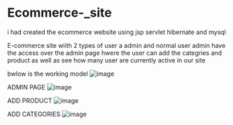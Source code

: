 # Ecommerce-_site
i had created the ecommerce website using jsp servlet hibernate and mysql

E-commerce site wiith 2 types of user a admin and normal user admin have the access over the admin page hwere the user can add the categries and product as well as see how many user are
currently active in our site

bwlow is the working model
![image](https://user-images.githubusercontent.com/90022803/183830829-bc8e9ff1-8383-4bdf-8efb-b3c111732ab7.png)

ADMIN PAGE
![image](https://user-images.githubusercontent.com/90022803/183830882-e15015b6-d1c9-40f7-b168-295af4832295.png)

ADD PRODUCT
![image](https://user-images.githubusercontent.com/90022803/183830951-c4ce43f7-33db-4b04-832a-210e0f2a525a.png)

ADD CATEGORIES
![image](https://user-images.githubusercontent.com/90022803/183831008-6f52160a-d1b4-422c-89fd-af2b1f36b6db.png)
